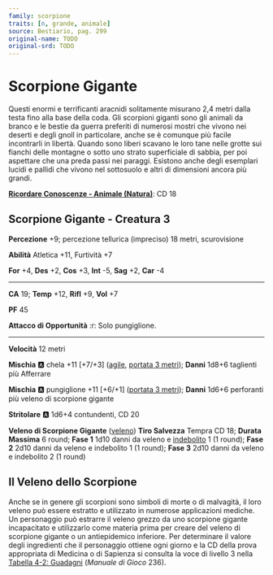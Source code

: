```yaml
---
family: scorpione
traits: [n, grande, animale]
source: Bestiario, pag. 299
original-name: TODO
original-srd: TODO
---
```


# Scorpione Gigante

Questi enormi e terrificanti aracnidi solitamente misurano 2,4 metri dalla testa fino alla base della coda. Gli scorpioni giganti sono gli animali da branco e le bestie da guerra preferiti di numerosi mostri che vivono nei deserti e degli gnoll in particolare, anche se è comunque più facile incontrarli in libertà. Quando sono liberi scavano le loro tane nelle grotte sui fianchi delle montagne o sotto uno strato superficiale di sabbia, per poi aspettare che una preda passi nei paraggi. Esistono anche degli esemplari lucidi e pallidi che vivono nel sottosuolo e altri di dimensioni ancora più grandi.

**[Ricordare Conoscenze - Animale (Natura)](/azioni/ricordare-conoscenze)**: CD 18

## Scorpione Gigante - Creatura 3

**Percezione** +9; percezione tellurica (impreciso) 18 metri, scurovisione

**Abilità** Atletica +11, Furtività +7

**For** +4, **Des** +2, **Cos** +3, **Int** -5, **Sag** +2, **Car** -4

***

**CA** 19; **Temp** +12, **Rifl** +9, **Vol** +7

**PF** 45

**Attacco di Opportunità** :r: Solo pungiglione.

***

**Velocità** 12 metri

**Mischia** :a: chela +11 \[+7/+3] ([agile](/tratti/agile), [portata 3 metri](/tratti/portata)); **Danni** 1d8+6 taglienti più Afferrare

**Mischia** :a: pungiglione +11 \[+6/+1] ([portata 3 metri](/tratti/portata)); **Danni** 1d6+6 perforanti più veleno di scorpione gigante

**Stritolare** :a: 1d6+4 contundenti, CD 20

**Veleno di Scorpione Gigante** ([veleno](/tratti/veleno)) **Tiro Salvezza** Tempra CD 18; **Durata Massima** 6 round; **Fase 1** 1d10 danni da veleno e [indebolito](/condizioni/indebolito) 1 (1 round); **Fase 2** 2d10 danni da veleno e indebolito 1 (1 round); **Fase 3** 2d10 danni da veleno e indebolito 2 (1 round)

## **Il Veleno dello Scorpione**

Anche se in genere gli scorpioni sono simboli di morte o di malvagità, il loro veleno può essere estratto e utilizzato in numerose applicazioni mediche. Un personaggio può estrarre il veleno grezzo da uno scorpione gigante incapacitato e utilizzarlo come materia prima per creare del veleno di scorpione gigante o un antiepidemico inferiore. Per determinare il valore degli ingredienti che il personaggio ottiene ogni giorno e la CD della prova appropriata di Medicina o di Sapienza si consulta la voce di livello 3 nella [Tabella 4-2: Guadagni](/azioni/guadagnare) (*Manuale di Gioco* 236).

